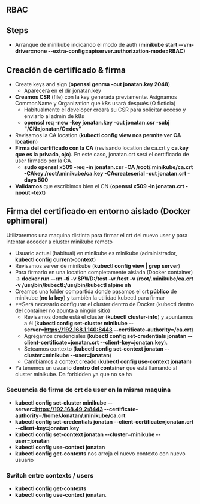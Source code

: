 ## RBAC

## Steps

* Arranque de minikube indicando el modo de auth (**minikube start --vm-driver=none --extra-config=apiserver.authorization-mode=RBAC)**

## Creación de certificado & firma

* Create keys and sign (**openssl genrsa -out jonatan.key 2048**)
    * Aparecerá en el dir jonatan.key
* **Creamos CSR** (file) con la key generada previamente. Asignamos CommonName y Organization que k8s usará después (O ficticia)
    * Habitualmente el developer creará su CSR para solicitar acceso y enviarlo al admin de k8s
    * **openssl req -new -key jonatan.key -out jonatan.csr -subj "/CN=jonatan/O=dev"**
* Revisamos la CA location (**kubectl config view nos permite ver CA location**)
* **Firma del certificado con la CA** (revisando location de ca.crt y **ca.key que es la privada, ojo**). En este caso, jonatan.crt será el certificado de user firmado por la CA.
    * **sudo openssl x509 -req -in jonatan.csr -CA /root/.minikube/ca.crt -CAkey /root/.minikube/ca.key -CAcreateserial -out jonatan.crt -days 500**
* **Validamos** que escribimos bien el CN (**openssl x509 -in jonatan.crt -noout -text**)


## Firma del certificado en entorno aislado (Docker ephimeral)

Utilizaremos una maquina distinta para firmar el crt del nuevo user y para intentar acceder a cluster minikube remoto
* Usuario actual (habitual) en minikube es minikube (administrador, **kubectl config current-context**)
* Revisamos server de minikube (**kubectl config view | grep server**)
* Para firmarlo en una location completamente aislada (Docker container) -> **docker run --rm -ti -v $PWD:/test -w /test -v /root/.minikube/ca.crt -v /usr/bin/kubectl:/usr/bin/kubectl alpine sh**
* Creamos una folder compartida donde pasamos el crt **público** de minikube (**no la key**) y también la utilidad kubectl para firmar
* **Será necesario configurar el cluster dentro de Docker (kubectl dentro del container no apunta a ningún sitio)
    *  Revisamos donde está el cluster (**kubectl cluster-info**) y apuntamos a él (**kubectl config set-cluster minikube --server=https://192.168.1.140:8443 --certificate-authority=/ca.crt**)
    * Agregamos credenciales (**kubectl config set-credentials jonatan --client-certificate=jonatan.crt --client-key=jonatan.key**).
    * Seteamos contexto (**kubectl config set-context jonatan --cluster=minikube --user=jonatan**)
    * Cambiamos a context creado (**kubectl config use-context jonatan**)
* Ya tenemos un usuario **dentro del container** que está llamando al cluster minikube. Da forbidden ya que no se ha

### Secuencia de firma de crt de user en la misma maquina

* **kubectl config set-cluster minikube --server=https://192.168.49.2:8443 --certificate-authority=/home/Jonatan/.minikube/ca.crt**
* **kubectl config set-credentials jonatan --client-certificate=jonatan.crt --client-key=jonatan.key**
* **kubectl config set-context jonatan --cluster=minikube --user=jonatan**
* **kubectl config use-context jonatan**
* **kubectl config get-contexts** nos arroja el nuevo contexto con nuevo usuario


### Switch entre contexts / users

* **kubectl config get-contexts**
* **kubectl config use-context jonatan**. 



